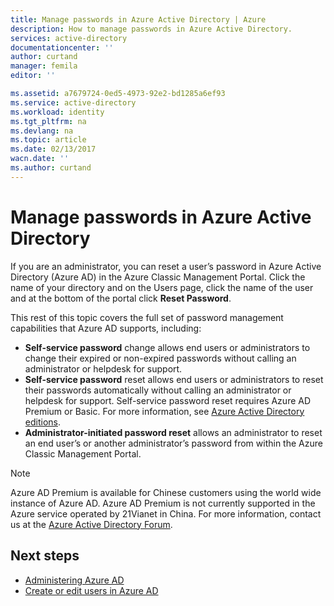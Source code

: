 ```yaml
---
title: Manage passwords in Azure Active Directory | Azure
description: How to manage passwords in Azure Active Directory.
services: active-directory
documentationcenter: ''
author: curtand
manager: femila
editor: ''

ms.assetid: a7679724-0ed5-4973-92e2-bd1285a6ef93
ms.service: active-directory
ms.workload: identity
ms.tgt_pltfrm: na
ms.devlang: na
ms.topic: article
ms.date: 02/13/2017
wacn.date: ''
ms.author: curtand
---
```


# Manage passwords in Azure Active Directory
If you are an administrator, you can reset a user’s password in Azure Active Directory (Azure AD) in the Azure Classic Management Portal. Click the name of your directory and on the Users page, click the name of the user and at the bottom of the portal click **Reset Password**.

This rest of this topic covers the full set of password management capabilities that Azure AD supports, including:

- **Self-service password** change allows end users or administrators to change their expired or non-expired passwords without calling an administrator or helpdesk for support.
- **Self-service password** reset allows end users or administrators to reset their passwords automatically without calling an administrator or helpdesk for support. Self-service password reset requires Azure AD Premium or Basic. For more information, see [Azure Active Directory editions](./active-directory-editions.md).
- **Administrator-initiated password reset** allows an administrator to reset an end user’s or another administrator’s password from within the Azure Classic Management Portal.

> [!NOTE]
> Azure AD Premium is available for Chinese customers using the world wide instance of Azure AD. Azure AD Premium is not currently supported in the Azure service operated by 21Vianet in China. For more information, contact us at the [Azure Active Directory Forum](https://feedback.azure.com/forums/169401-azure-active-directory/).
>
>

## Next steps
- [Administering Azure AD](./active-directory-administer.md)
- [Create or edit users in Azure AD](./active-directory-create-users.md)